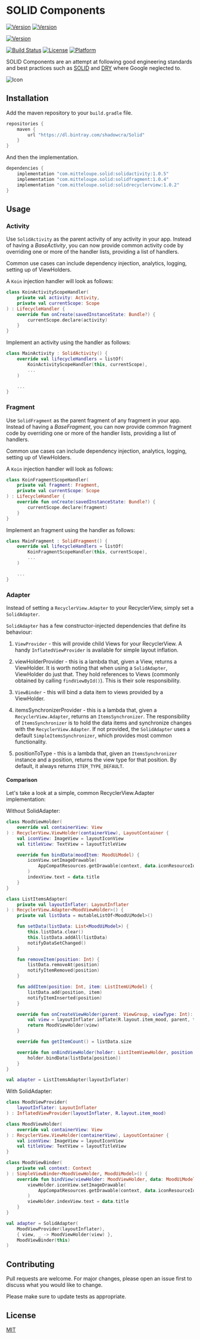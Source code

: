 # SOLID Components

[![Version](https://img.shields.io/bintray/v/shadowcra/Solid/com.mittelouple.solid.activity?label=activity+|+bintray)](https://bintray.com/shadowcra/Solid/com.mittelouple.solid.activity)
[![Version](https://img.shields.io/bintray/v/shadowcra/Solid/com.mittelouple.solid.fragment?label=fragment+|+bintray)](https://bintray.com/shadowcra/Solid/com.mittelouple.solid.fragmeent)

[![Version](https://img.shields.io/bintray/v/shadowcra/Solid/com.mittelouple.solid.recyclerview?label=recyclerview+|+bintray)](https://bintray.com/shadowcra/Solid/com.mittelouple.solid.recyclerview)

[![Build Status](https://img.shields.io/travis/EranBoudjnah/Solid)](https://travis-ci.com/EranBoudjnah/Solid)
[![License](https://img.shields.io/github/license/EranBoudjnah/Solid)](http://cocoapods.org/pods/MTCircularSlider)
[![Platform](https://img.shields.io/badge/platform-android-lightgrey)](https://developer.android.com/reference)

SOLID Components are an attempt at following good engineering standards and best practices such as [SOLID](https://en.wikipedia.org/wiki/SOLID) and [DRY](https://en.wikipedia.org/wiki/Don%27t_repeat_yourself) where Google neglected to.

![Icon](https://github.com/EranBoudjnah/solid/raw/master/assets/RockSolid.png)

## Installation

Add the maven repository to your `build.gradle` file.

```groovy
repositories {
    maven {
        url "https://dl.bintray.com/shadowcra/Solid"
    }
}
```

And then the implementation.

```groovy
dependencies {
    implementation "com.mitteloupe.solid:solidactivity:1.0.5"
    implementation "com.mitteloupe.solid:solidfragment:1.0.4"
    implementation "com.mitteloupe.solid:solidrecyclerview:1.0.2"
}
```


## Usage

### Activity

Use `SolidActivity` as the parent activity of any activity in your app. Instead of having a *BaseActivity*, you can now provide common activity code by overriding one or more of the handler lists, providing a list of handlers.

Common use cases can include dependency injection, analytics, logging, setting up of ViewHolders. 

A `Koin` injection handler will look as follows:

```kotlin
class KoinActivityScopeHandler(
    private val activity: Activity,
    private val currentScope: Scope
) : LifecycleHandler {
    override fun onCreate(savedInstanceState: Bundle?) {
        currentScope.declare(activity)
    }
}
```

Implement an activity using the handler as follows:

```kotlin
class MainActivity : SolidActivity() {
    override val lifecycleHandlers = listOf(
        KoinActivityScopeHandler(this, currentScope),
        ...
    )

    ...
}
```

### Fragment

Use `SolidFragment` as the parent fragment of any fragment in your app. Instead of having a *BaseFragment*, you can now provide common fragment code by overriding one or more of the handler lists, providing a list of handlers.

Common use cases can include dependency injection, analytics, logging, setting up of ViewHolders. 

A `Koin` injection handler will look as follows:

```kotlin
class KoinFragmentScopeHandler(
    private val fragment: Fragment,
    private val currentScope: Scope
) : LifecycleHandler {
    override fun onCreate(savedInstanceState: Bundle?) {
        currentScope.declare(fragment)
    }
}
```

Implement an fragment using the handler as follows:

```kotlin
class MainFragment : SolidFragment() {
    override val lifecycleHandlers = listOf(
        KoinFragmentScopeHandler(this, currentScope),
        ...
    )

    ...
}
```

### Adapter

Instead of setting a `RecyclerView.Adapter` to your RecyclerView, simply set a `SolidAdapter`.

`SolidAdapter` has a few constructor-injected dependencies that define its behaviour:

1. `ViewProvider` - this will provide child Views for your RecyclerView. A handy `InflatedViewProvider` is available for simple layout inflation.

2. viewHolderProvider - this is a lambda that, given a View, returns a ViewHolder. It is worth noting that when using a `SolidAdapter`, ViewHolder do just that. They hold references to Views (commonly obtained by calling `findViewById()`). This is their sole responsibility.

3. `ViewBinder` - this will bind a data item to views provided by a ViewHolder.

4. itemsSynchronizerProvider - this is a lambda that, given a `RecyclerView.Adapter`, returns an `ItemsSynchronizer`. The responsibility of `ItemsSynchronizer` is to hold the data items and synchronize changes with the `RecyclerView.Adapter`. If not provided, the `SolidAdapter` uses a default `SimpleItemsSynchronizer`, which provides most common functionality.

5. positionToType - this is a lambda that, given an `ItemsSynchronizer` instance and a position, returns the view type for that position. By default, it always returns `ITEM_TYPE_DEFAULT`.

#### Comparison

Let's take a look at a simple, common RecyclerView.Adapter implementation:

Without SolidAdapter:

```kotlin
class MoodViewHolder(
    override val containerView: View
) : RecyclerView.ViewHolder(containerView), LayoutContainer {
    val iconView: ImageView = layoutIconView
    val titleView: TextView = layoutTitleView

    override fun bindData(moodItem: MoodUiModel) {
        iconView.setImageDrawable(
            AppCompatResources.getDrawable(context, data.iconResourceId)
        )
        indexView.text = data.title
    }
}

class ListItemsAdapter(
    private val layoutInflater: LayoutInflater
) : RecyclerView.Adapter<MoodViewHolder>() {
    private val listData = mutableListOf<MoodUiModel>()

    fun setData(listData: List<MoodUiModel>) {
        this.listData.clear()
        this.listData.addAll(listData)
        notifyDataSetChanged()
    }

    fun removeItem(position: Int) {
        listData.removeAt(position)
        notifyItemRemoved(position)
    }

    fun addItem(position: Int, item: ListItemUiModel) {
        listData.add(position, item)
        notifyItemInserted(position)
    }

    override fun onCreateViewHolder(parent: ViewGroup, viewType: Int): MoodViewHolder {
        val view = layoutInflater.inflate(R.layout.item_mood, parent, false)
        return MoodViewHolder(view)
    }

    override fun getItemCount() = listData.size

    override fun onBindViewHolder(holder: ListItemViewHolder, position: Int) {
        holder.bindData(listData[position])
    }
}

val adapter = ListItemsAdapter(layoutInflater)
```

With SolidAdapter:

```kotlin
class MoodViewProvider(
    layoutInflater: LayoutInflater
) : InflatedViewProvider(layoutInflater, R.layout.item_mood)

class MoodViewHolder(
    override val containerView: View
) : RecyclerView.ViewHolder(containerView), LayoutContainer {
    val iconView: ImageView = layoutIconView
    val titleView: TextView = layoutTitleView
}

class MoodViewBinder(
    private val context: Context
) : SimpleViewBinder<MoodViewHolder, MoodUiModel>() {
    override fun bindView(viewHolder: MoodViewHolder, data: MoodUiModel) {
        viewHolder.iconView.setImageDrawable(
            AppCompatResources.getDrawable(context, data.iconResourceId)
        )
        viewHolder.indexView.text = data.title
    }
}

val adapter = SolidAdapter(
    MoodViewProvider(layoutInflater),
    { view, _ -> MoodViewHolder(view) },
    MoodViewBinder(this)
)
```

## Contributing
Pull requests are welcome. For major changes, please open an issue first to discuss what you would like to change.

Please make sure to update tests as appropriate.

## License
[MIT](https://choosealicense.com/licenses/mit/)